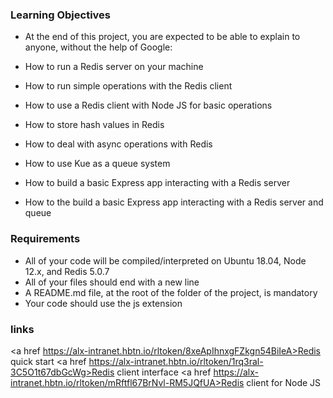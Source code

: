 ### Learning Objectives
- At the end of this project, you are expected to be able to explain to anyone, without the help of Google:

- How to run a Redis server on your machine
- How to run simple operations with the Redis client
- How to use a Redis client with Node JS for basic operations
- How to store hash values in Redis
- How to deal with async operations with Redis
- How to use Kue as a queue system
- How to build a basic Express app interacting with a Redis server
- How to the build a basic Express app interacting with a Redis server and queue
### Requirements
- All of your code will be compiled/interpreted on Ubuntu 18.04, Node 12.x, and Redis 5.0.7
- All of your files should end with a new line
- A README.md file, at the root of the folder of the project, is mandatory
- Your code should use the js extension

### links
<a href https://alx-intranet.hbtn.io/rltoken/8xeApIhnxgFZkgn54BiIeA>Redis quick start</a>
<a href https://alx-intranet.hbtn.io/rltoken/1rq3ral-3C5O1t67dbGcWg>Redis client interface</a>
<a href https://alx-intranet.hbtn.io/rltoken/mRftfl67BrNvl-RM5JQfUA>Redis client for Node JS</a>
